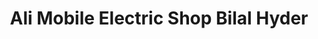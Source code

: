 ---
title: "Ali Mobile Electric Shop Bilal Hyder"
url: /sukkur/ali-mobile-electric-shop-bilal-hyder/
shop: Handy
---